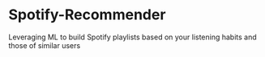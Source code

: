 # Spotify-Recommender
Leveraging ML to build Spotify playlists based on your listening habits and those of similar users

